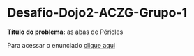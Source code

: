 # Desafio-Dojo2-ACZG-Grupo-1

**Título do problema:** as abas de Péricles

Para acessar o enunciado [clique aqui](https://docs.google.com/document/d/1pF3zfSJmxyvbZtfTOMwMgi8-r8x-6Mv3xJWyGPPYFcs/edit?usp=sharing)
